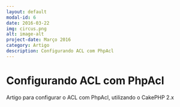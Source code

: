 ```yaml
---
layout: default
modal-id: 6
date: 2016-03-22
img: circus.png
alt: image-alt
project-date: Março 2016
category: Artigo
description: Configurando ACL com PhpAcl
---
```


# Configurando ACL com PhpAcl

Artigo para configurar o ACL com PhpAcl, utilizando o CakePHP 2.x
